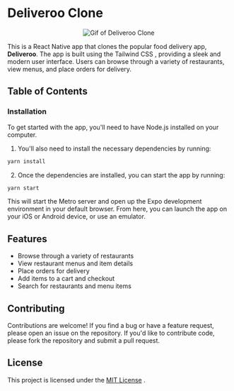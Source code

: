 # Deliveroo Clone 

<p align="center">
  <img src="assets/deliveroo_clone_project.gif" alt="Gif of Deliveroo Clone" />
</p>

This is a React Native app that clones the popular food delivery app, **Deliveroo**. The app is built using the Tailwind CSS , providing a sleek and modern user interface. Users can browse through a variety of restaurants, view menus, and place orders for delivery.

## Table of Contents



### Installation

To get started with the app, you'll need to have Node.js installed on your computer. 

1. You'll also need to install the necessary dependencies by running:

```bash
yarn install
```

2. Once the dependencies are installed, you can start the app by running:

```bash
yarn start
```

This will start the Metro server and open up the Expo development environment in your default browser. From here, you can launch the app on your iOS or Android device, or use an emulator.

## Features

- Browse through a variety of restaurants
- View restaurant menus and item details
- Place orders for delivery
- Add items to a cart and checkout
- Search for restaurants and menu items

## Contributing

Contributions are welcome! If you find a bug or have a feature request, please open an issue on the repository. If you'd like to contribute code, please fork the repository and submit a pull request.

## License

This project is licensed under the [MIT License](https://github.com/arunavabasu-03/deliveroo-clone/blob/main/LICENSE) .
